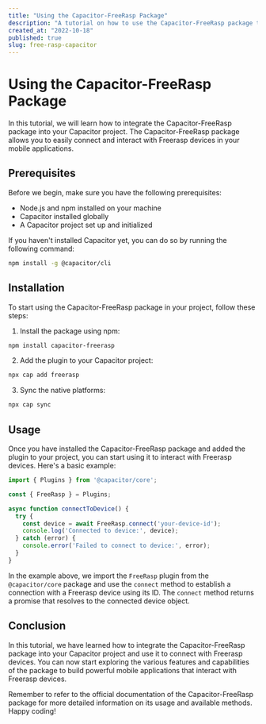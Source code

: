 ```yaml
---
title: "Using the Capacitor-FreeRasp Package"
description: "A tutorial on how to use the Capacitor-FreeRasp package to integrate Freerasp into your Capacitor project."
created_at: "2022-10-18"
published: true
slug: free-rasp-capacitor
---
```


# Using the Capacitor-FreeRasp Package

In this tutorial, we will learn how to integrate the Capacitor-FreeRasp package into your Capacitor project. The Capacitor-FreeRasp package allows you to easily connect and interact with Freerasp devices in your mobile applications.

## Prerequisites

Before we begin, make sure you have the following prerequisites:

- Node.js and npm installed on your machine
- Capacitor installed globally
- A Capacitor project set up and initialized

If you haven't installed Capacitor yet, you can do so by running the following command:

```bash
npm install -g @capacitor/cli
```

## Installation

To start using the Capacitor-FreeRasp package in your project, follow these steps:

1. Install the package using npm:

```bash
npm install capacitor-freerasp
```

2. Add the plugin to your Capacitor project:

```bash
npx cap add freerasp
```

3. Sync the native platforms:

```bash
npx cap sync
```

## Usage

Once you have installed the Capacitor-FreeRasp package and added the plugin to your project, you can start using it to interact with Freerasp devices. Here's a basic example:

```typescript
import { Plugins } from '@capacitor/core';

const { FreeRasp } = Plugins;

async function connectToDevice() {
  try {
    const device = await FreeRasp.connect('your-device-id');
    console.log('Connected to device:', device);
  } catch (error) {
    console.error('Failed to connect to device:', error);
  }
}
```

In the example above, we import the `FreeRasp` plugin from the `@capacitor/core` package and use the `connect` method to establish a connection with a Freerasp device using its ID. The `connect` method returns a promise that resolves to the connected device object.

## Conclusion

In this tutorial, we have learned how to integrate the Capacitor-FreeRasp package into your Capacitor project and use it to connect with Freerasp devices. You can now start exploring the various features and capabilities of the package to build powerful mobile applications that interact with Freerasp devices.

Remember to refer to the official documentation of the Capacitor-FreeRasp package for more detailed information on its usage and available methods. Happy coding!